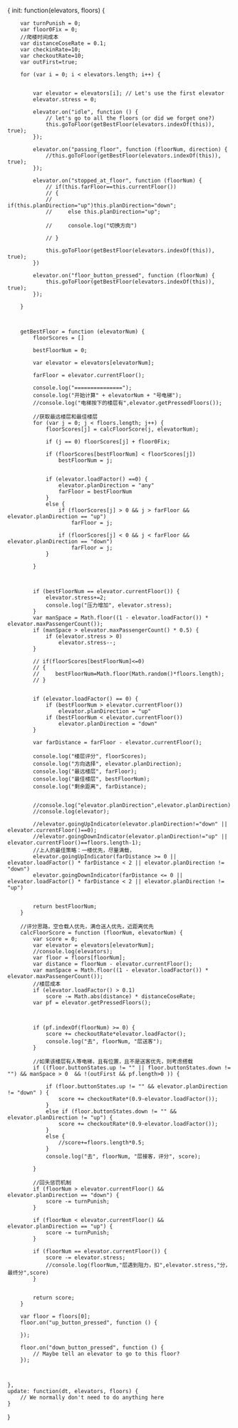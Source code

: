 
{
    init: function(elevators, floors) {

        var turnPunish = 0;
        var floor0Fix = 0;
        //爬楼时间成本
        var distanceCoseRate = 0.1;
        var checkinRate=10;
        var checkoutRate=10;
        var outFirst=true;

        for (var i = 0; i < elevators.length; i++) {


            var elevator = elevators[i]; // Let's use the first elevator
            elevator.stress = 0;

            elevator.on("idle", function () {
                // let's go to all the floors (or did we forget one?)
                this.goToFloor(getBestFloor(elevators.indexOf(this)), true); 
            });

            elevator.on("passing_floor", function (floorNum, direction) {
                //this.goToFloor(getBestFloor(elevators.indexOf(this)), true);
            });

            elevator.on("stopped_at_floor", function (floorNum) {
                // if(this.farFloor==this.currentFloor())
                // {
                //     if(this.planDirection="up")this.planDirection="down";
                //     else this.planDirection="up";

                //     console.log("切换方向")

                // }

                this.goToFloor(getBestFloor(elevators.indexOf(this)), true);
            })

            elevator.on("floor_button_pressed", function (floorNum) {
                this.goToFloor(getBestFloor(elevators.indexOf(this)), true);
            });

        }



        getBestFloor = function (elevatorNum) {
            floorScores = []

            bestFloorNum = 0;

            var elevator = elevators[elevatorNum];

            farFloor = elevator.currentFloor();

            console.log("===============");
            console.log("开始计算" + elevatorNum + "号电梯");
            //console.log("电梯按下的楼层有",elevator.getPressedFloors());

            //获取最远楼层和最佳楼层
            for (var j = 0; j < floors.length; j++) {
                floorScores[j] = calcFloorScore(j, elevatorNum);

                if (j == 0) floorScores[j] + floor0Fix;

                if (floorScores[bestFloorNum] < floorScores[j])
                    bestFloorNum = j;


                if (elevator.loadFactor() ==0) {
                    elevator.planDirection = "any"
                    farFloor = bestFloorNum
                }
                else {
                    if (floorScores[j] > 0 && j > farFloor && elevator.planDirection == "up")
                        farFloor = j;

                    if (floorScores[j] < 0 && j < farFloor && elevator.planDirection == "down")
                        farFloor = j;
                }

            }



            if (bestFloorNum == elevator.currentFloor()) {
                elevator.stress+=2;
                console.log("压力增加", elevator.stress);
            }
            var manSpace = Math.floor((1 - elevator.loadFactor()) * elevator.maxPassengerCount());
            if (manSpace > elevator.maxPassengerCount() * 0.5) {
                if (elevator.stress > 0)
                    elevator.stress--;
            }

            // if(floorScores[bestFloorNum]<=0)
            // {
            //     bestFloorNum=Math.floor(Math.random()*floors.length);
            // }


            if (elevator.loadFactor() == 0) {
                if (bestFloorNum > elevator.currentFloor())
                    elevator.planDirection = "up"
                if (bestFloorNum < elevator.currentFloor())
                    elevator.planDirection = "down"
            }

            var farDistance = farFloor - elevator.currentFloor();

            console.log("楼层评分", floorScores);
            console.log("方向选择", elevator.planDirection);
            console.log("最远楼层", farFloor);
            console.log("最佳楼层", bestFloorNum);
            console.log("剩余距离", farDistance);


            //console.log("elevator.planDirection",elevator.planDirection)
            //console.log(elevator);

            //elevator.goingUpIndicator(elevator.planDirection!="down" || elevator.currentFloor()==0);
            //elevator.goingDownIndicator(elevator.planDirection!="up" || elevator.currentFloor()==floors.length-1);
            //上人的最佳策略：一楼优先，尽量满载，
            elevator.goingUpIndicator(farDistance >= 0 || elevator.loadFactor() * farDistance < 2 || elevator.planDirection != "down")
            elevator.goingDownIndicator(farDistance <= 0 || elevator.loadFactor() * farDistance < 2 || elevator.planDirection != "up")


            return bestFloorNum;
        }

        //评分思路，空仓载人优先，满仓送人优先，近距离优先
        calcFloorScore = function (floorNum, elevatorNum) {
            var score = 0;
            var elevator = elevators[elevatorNum];
            //console.log(elevators);
            var floor = floors[floorNum];
            var distance = floorNum - elevator.currentFloor();
            var manSpace = Math.floor((1 - elevator.loadFactor()) * elevator.maxPassengerCount());
            //楼层成本
            if (elevator.loadFactor() > 0.1)
                score -= Math.abs(distance) * distanceCoseRate;
            var pf = elevator.getPressedFloors();



            if (pf.indexOf(floorNum) >= 0) {
                score += checkoutRate*elevator.loadFactor();
                console.log("去", floorNum, "层送客");
            }

            //如果该楼层有人等电梯，且有位置，且不是送客优先，则考虑搭载
            if ((floor.buttonStates.up != "" || floor.buttonStates.down != "") && manSpace > 0  && !(outFirst && pf.length>0 )) {

                if (floor.buttonStates.up != "" && elevator.planDirection != "down" ) {
                    score += checkoutRate*(0.9-elevator.loadFactor());
                }
                else if (floor.buttonStates.down != "" && elevator.planDirection != "up") {
                    score += checkoutRate*(0.9-elevator.loadFactor());
                }
                else {
                    //score+=floors.length*0.5;
                }
                console.log("去", floorNum, "层接客，评分", score);

            }

            //回头惩罚机制
            if (floorNum > elevator.currentFloor() && elevator.planDirection == "down") {
                score -= turnPunish;
            }

            if (floorNum < elevator.currentFloor() && elevator.planDirection == "up") {
                score -= turnPunish;
            }

            if (floorNum == elevator.currentFloor()) {
                score -= elevator.stress;
                //console.log(floorNum,"层遇到阻力，扣",elevator.stress,"分，最终分",score)
            }


            return score;
        }

        var floor = floors[0];
        floor.on("up_button_pressed", function () {

        });

        floor.on("down_button_pressed", function () {
            // Maybe tell an elevator to go to this floor?
        });



    },
    update: function(dt, elevators, floors) {
        // We normally don't need to do anything here
    }
}